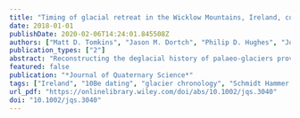 ```yaml
---
title: "Timing of glacial retreat in the Wicklow Mountains, Ireland, conditioned by glacier size and topography"
date: 2018-01-01
publishDate: 2020-02-06T14:24:01.845508Z
authors: ["Matt D. Tomkins", "Jason M. Dortch", "Philip D. Hughes", "Jonny J. Huck", "Toby N. Tonkin", "Iestyn D. Barr"]
publication_types: ["2"]
abstract: "Reconstructing the deglacial history of palaeo-glaciers provides vital information on retreat processes, information which can inform predictions of the future behaviour of many of the world's glaciers. On this basis, this paper presents 170 Schmidt Hammer exposure ages from moraine boulders and glacially sculpted bedrock to reveal the post-Last Glacial Maximum (LGM) history of the Wicklow Mountains, Ireland. These data suggest that large ice masses survived for 4–7 ka after retreat of the Irish Sea Ice Stream and were sustained by summit ice fields until ∼16.6 ka. Post-LGM retreat was driven by climate and involved numerous short-term ice front oscillations (≤1 ka), with widespread moraine deposition during Heinrich Stadial 1. In contrast, marked asynchroneity in the timing of Younger Dryas deglaciation is closely linked to snow redistribution which demonstrates the sensitivity of small cirque glaciers (≤1 km2) to local topography. This result has important implications for palaeoclimate reconstructions as cirque glacier dynamics may be (at least partly) decoupled from climate. This is further complicated by post-depositional processes which can result in moraine ages (e.g. 10Be) which post-date retreat. Future palaeoclimate studies should prioritize cirques where snow-contributing areas are small and where post-depositional disturbance of moraines is limited."
featured: false
publication: "*Journal of Quaternary Science*"
tags: ["Ireland", "10Be dating", "glacier chronology", "Schmidt Hammer exposure dating (SHED)", "topographic controls", "Wicklow"]
url_pdf: "https://onlinelibrary.wiley.com/doi/abs/10.1002/jqs.3040"
doi: "10.1002/jqs.3040"
---
```


